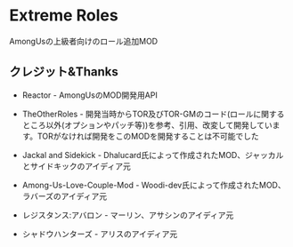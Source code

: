 # Extreme Roles
AmongUsの上級者向けのロール追加MOD

## クレジット&Thanks
- Reactor - AmongUsのMOD開発用API
- TheOtherRoles - 開発当時からTOR及びTOR-GMのコード(ロールに関するところ以外(オプションやパッチ等))を参考、引用、改変して開発しています。TORがなければ開発をこのMODを開発することは不可能でした
- Jackal and Sidekick - Dhalucard氏によって作成されたMOD、ジャッカルとサイドキックのアイディア元
- Among-Us-Love-Couple-Mod - Woodi-dev氏によって作成されたMOD、ラバーズのアイディア元

- レジスタンス:アバロン - マーリン、アサシンのアイディア元
- シャドウハンターズ - アリスのアイディア元